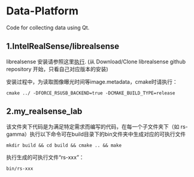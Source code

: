 # Data-Platform
Code for collecting data using Qt.

## 1.IntelRealSense/librealsense 
librealsense 安装请参照这里[执行](https://github.com/IntelRealSense/librealsense/blob/master/doc/installation.md).
(从 Download/Clone librealsense github repository 开始，只看自己对应版本的安装)

安装过程中，为读取图像曝光时间等image.metadata，cmake时请执行：
```shell
cmake ../ -DFORCE_RSUSB_BACKEND=true -DCMAKE_BUILD_TYPE=release
```

## 2.my_realsense_lab
该文件夹下代码是为满足特定需求而编写的代码，在每一个子文件夹下（如 rs-gamma）执行以下命令可在build目录下的bin文件夹中生成对应的可执行文件
```shell
mkdir build && cd build && cmake .. && make 
```
执行生成的可执行文件“rs-xxx”：
```shell
bin/rs-xxx
```
